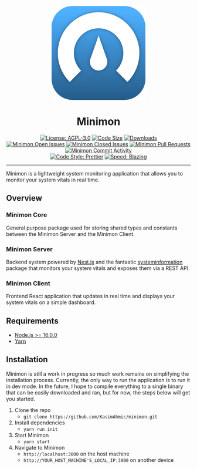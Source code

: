 <div align="center">
   <img src="./assets/minimon.png" width="256px" height="256px" />
   <h1 align="center">Minimon</h1>
</div>

<div align="center">

[![License: AGPL-3.0](https://img.shields.io/github/license/KasimAhmic/minimon)](https://github.com/KasimAhmic/minimon/blob/main/LICENSE)
[![Code Size](https://img.shields.io/github/languages/code-size/KasimAhmic/minimon)](https://github.com/KasimAhmic/minimon)
[![Downloads](https://img.shields.io/github/downloads/KasimAhmic/minimon/total)](https://github.com/KasimAhmic/minimon/releases)
<br />
[![Minimon Open Issues](https://img.shields.io/github/issues-raw/KasimAhmic/minimon)](https://github.com/KasimAhmic/minimon/issues)
[![Minimon Closed Issues](https://img.shields.io/github/issues-closed-raw/KasimAhmic/minimon)](https://github.com/KasimAhmic/minimon/issues?q=is%3Aclosed)
[![Minimon Pull Requests](https://img.shields.io/github/issues-pr/KasimAhmic/minimon)](https://github.com/KasimAhmic/minimon/pulls)
[![Minimon Commit Activity](https://img.shields.io/github/commit-activity/w/KasimAhmic/minimon)](https://github.com/KasimAhmic/minimon/commits/main)
<br />
[![Code Style: Prettier](https://img.shields.io/badge/code_style-prettier-ff69b4.svg)](https://github.com/prettier/prettier)
[![Speed: Blazing](https://img.shields.io/badge/speed-blazing%20%F0%9F%94%A5-brightgreen.svg)](https://twitter.com/acdlite/status/974390255393505280)

</div>

---

Minimon is a lightweight system monitoring application that allows you to monitor your system vitals in real time.

## Overview

### Minimon Core

General purpose package used for storing shared types and constants between the Minimon Server and the Minimon Client.

### Minimon Server

Backend system powered by [Nest.js](https://github.com/nestjs/nest) and the fantastic [systeminformation](https://github.com/sebhildebrandt/systeminformation) package that monitors your system vitals and exposes them via a REST API.

### Minimon Client

Frontend React application that updates in real time and displays your system vitals on a simple dashboard.

## Requirements

- [Node.js >= 16.0.0](https://nodejs.org/en/download/)
- [Yarn](https://classic.yarnpkg.com/lang/en/docs/install/)

## Installation

Minimon is still a work in progress so much work remains on simplifying the installation process. Currently, the only way to run the application is to run it in dev mode. In the future, I hope to compile everything to a single binary that can be easily downloaded and ran, but for now, the steps below will get you started.

1. Clone the repo
   - `git clone https://github.com/KasimAhmic/minimon.git`
2. Install dependencies
   - `yarn run init`
3. Start Minimon
   - `yarn start`
4. Navigate to Minimon
   - `http://localhost:3000` on the host machine
   - `http://YOUR_HOST_MACHINE'S_LOCAL_IP:3000` on another device
